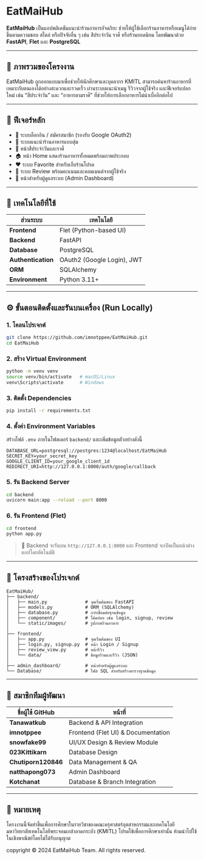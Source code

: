 # EatMaiHub

**EatMaiHub** เป็นแอปพลิเคชันแนะนำร้านอาหารอัจฉริยะ ช่วยให้ผู้ใช้เลือกร้านอาหารหรือเมนูได้ง่ายขึ้นตามความชอบ สไตล์ หรือปัจจัยอื่น ๆ เช่น สีประจำวัน ราศี หรือร้านยอดนิยม โดยพัฒนาด้วย **FastAPI**, **Flet** และ **PostgreSQL**

---

## 🍜 ภาพรวมของโครงงาน

EatMaiHub ถูกออกแบบมาเพื่อช่วยให้นักศึกษาและบุคลากร KMITL สามารถค้นหาร้านอาหารที่เหมาะกับตนเองได้อย่างสะดวกและรวดเร็ว ผ่านระบบแนะนำเมนู รีวิวจากผู้ใช้จริง และฟีเจอร์แปลกใหม่ เช่น “สีประจำวัน” และ “อาหารตามราศี” ที่ช่วยให้การเลือกอาหารไม่น่าเบื่ออีกต่อไป

---

## 🌟 ฟีเจอร์หลัก

* 🔐 ระบบล็อกอิน / สมัครสมาชิก (รองรับ Google OAuth2)
* 🍱 ระบบแนะนำร้านอาหารแบบสุ่ม
* 🎨 หน้าสีประจำวันและราศี
* 🏠 หน้า Home แสดงร้านอาหารทั้งหมดพร้อมภาพประกอบ
* ❤️ ระบบ Favorite สำหรับเก็บร้านโปรด
* 💬 ระบบ Review พร้อมคะแนนและคอมเมนต์จากผู้ใช้จริง
* 🧾 หน้าสำหรับผู้ดูแลระบบ (Admin Dashboard)

---

## 🧩 เทคโนโลยีที่ใช้

| ส่วนระบบ           | เทคโนโลยี                  |
| ------------------ | -------------------------- |
| **Frontend**       | Flet (Python-based UI)     |
| **Backend**        | FastAPI                    |
| **Database**       | PostgreSQL                 |
| **Authentication** | OAuth2 (Google Login), JWT |
| **ORM**            | SQLAlchemy                 |
| **Environment**    | Python 3.11+               |

---

## ⚙️ ขั้นตอนติดตั้งและรันบนเครื่อง (Run Locally)

### 1. โคลนโปรเจกต์

```bash
git clone https://github.com/imnotppee/EatMaiHub.git
cd EatMaiHub
```

### 2. สร้าง Virtual Environment

```bash
python -m venv venv
source venv/bin/activate   # macOS/Linux
venv\Scripts\activate      # Windows
```

### 3. ติดตั้ง Dependencies

```bash
pip install -r requirements.txt
```

### 4. ตั้งค่า Environment Variables

สร้างไฟล์ `.env` ภายในโฟลเดอร์ `backend/` และเพิ่มข้อมูลตัวอย่างดังนี้

```env
DATABASE_URL=postgresql://postgres:1234@localhost/EatMaiHub
SECRET_KEY=your_secret_key
GOOGLE_CLIENT_ID=your_google_client_id
REDIRECT_URI=http://127.0.0.1:8000/auth/google/callback
```

### 5. รัน Backend Server

```bash
cd backend
uvicorn main:app --reload --port 8000
```

### 6. รัน Frontend (Flet)

```bash
cd frontend
python app.py
```

> 🔗 Backend จะรันบน `http://127.0.0.1:8000` และ Frontend จะเปิดเป็นหน้าต่างแอปโดยอัตโนมัติ

---

## 📁 โครงสร้างของโปรเจกต์

```
EatMaiHub/
├── backend/
│   ├── main.py              # จุดเริ่มต้นของ FastAPI
│   ├── models.py            # ORM (SQLAlchemy)
│   ├── database.py          # การเชื่อมต่อฐานข้อมูล
│   ├── component/           # โค้ดย่อย เช่น login, signup, review
│   └── static/images/       # รูปภาพร้านอาหาร
│
├── frontend/
│   ├── app.py               # จุดเริ่มต้นของ UI
│   ├── login.py, signup.py  # หน้า Login / Signup
│   ├── review_view.py       # หน้ารีวิว
│   └── data/                # ข้อมูลร้านและรีวิว (JSON)
│
├── admin_dashboard/         # หน้าสำหรับผู้ดูแลระบบ
└── Database/                # ไฟล์ SQL สำหรับสร้างตารางฐานข้อมูล
```

---

## 👥 สมาชิกทีมผู้พัฒนา

| ชื่อผู้ใช้ GitHub   | หน้าที่                            |
| ------------------- | ---------------------------------- |
| **Tanawatkub**      | Backend & API Integration          |
| **imnotppee**       | Frontend (Flet UI) & Documentation |
| **snowfake99**      | UI/UX Design & Review Module       |
| **023Kittikarn**    | Database Design                    |
| **Chutiporn120846** | Data Management & QA               |
| **natthapong073**   | Admin Dashboard                    |
| **Kotchanat**       | Database & Branch Integration      |

---

## 🏫 หมายเหตุ

โครงงานนี้จัดทำขึ้นเพื่อการศึกษาในรายวิชาของคณะครุศาสตร์อุตสาหกรรมและเทคโนโลยี มหาวิทยาลัยเทคโนโลยีพระจอมเกล้าลาดกระบัง (KMITL)
โปรดใช้เพื่อการศึกษาเท่านั้น ห้ามนำไปใช้ในเชิงพาณิชย์โดยไม่ได้รับอนุญาต

copyright © 2024 EatMaiHub Team. All rights reserved.
